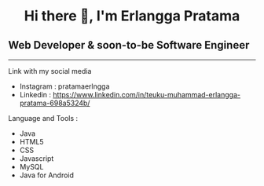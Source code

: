 <h1 align="center"> Hi there 👋, I'm Erlangga Pratama </h1>
<h2> Web Developer & soon-to-be Software Engineer </h2>

___

Link with my social media 
- Instagram : pratamaerlngga
- Linkedin : https://www.linkedin.com/in/teuku-muhammad-erlangga-pratama-698a5324b/

Language and Tools :
- Java
- HTML5
- CSS
- Javascript
- MySQL
- Java for Android

<!--
**ErlPrtm/ErlPrtm** is a ✨ _special_ ✨ repository because its `README.md` (this file) appears on your GitHub profile.

Here are some ideas to get you started:

- 🔭 I’m currently working on ...
- 🌱 I’m currently learning ...
- 👯 I’m looking to collaborate on ...
- 🤔 I’m looking for help with ...
- 💬 Ask me about ...
- 📫 How to reach me: ...
- 😄 Pronouns: ...
- ⚡ Fun fact: ...
-->
